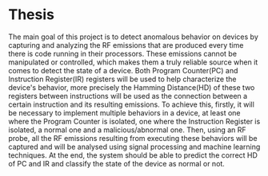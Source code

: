 # Thesis

The main goal of this project is to detect anomalous behavior on devices by capturing and analyzing the RF emissions that are produced every time there is code running in their processors. These emissions cannot be manipulated or controlled, which makes them a truly reliable source when it comes to detect the state of a device. Both Program Counter(PC) and Instruction Register(IR) registers will be used to help characterize the device's behavior, more precisely the Hamming Distance(HD) of these two registers between instructions will be used as the connection between a certain instruction and its resulting emissions. To achieve this, firstly, it will be necessary to implement multiple behaviors in a device, at least one where the Program Counter is isolated, one where the Instruction Register is isolated, a normal one and a malicious/abnormal one. Then, using an RF probe, all the RF emissions resulting from executing these behaviors will be captured and will be analysed using signal processing and machine learning techniques. At the end, the system should be able to predict the correct HD of PC and IR and classify the state of the device as normal or not.
